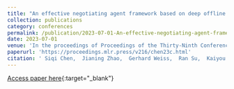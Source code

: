 ```yaml
---
title: "An effective negotiating agent framework based on deep offline reinforcement learning"
collection: publications
category: conferences
permalink: /publication/2023-07-01-An-effective-negotiating-agent-framework-based-on-deep-offline-reinforcement-learning
date: 2023-07-01
venue: 'In the proceedings of Proceedings of the Thirty-Ninth Conference on Uncertainty in Artificial Intelligence'
paperurl: 'https://proceedings.mlr.press/v216/chen23c.html'
citation: ' Siqi Chen,  Jianing Zhao,  Gerhard Weiss,  Ran Su,  Kaiyou Lei, &quot;An effective negotiating agent framework based on deep offline reinforcement learning.&quot; In the proceedings of Proceedings of the Thirty-Ninth Conference on Uncertainty in Artificial Intelligence, 2023.'
---
```

[Access paper here](https://proceedings.mlr.press/v216/chen23c.html){:target="_blank"}
